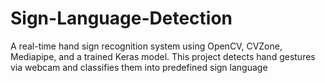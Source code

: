 # Sign-Language-Detection
A real-time hand sign recognition system using OpenCV, CVZone, Mediapipe, and a trained Keras model. This project detects hand gestures via webcam and classifies them into predefined sign language
